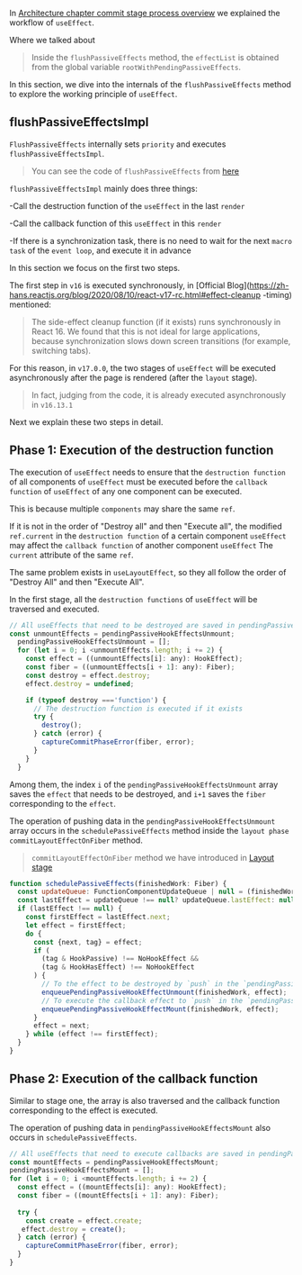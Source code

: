 In [Architecture chapter commit stage process overview](../renderer/prepare.html) we explained the workflow of `useEffect`.

Where we talked about

> Inside the `flushPassiveEffects` method, the `effectList` is obtained from the global variable `rootWithPendingPassiveEffects`.

In this section, we dive into the internals of the `flushPassiveEffects` method to explore the working principle of `useEffect`.

## flushPassiveEffectsImpl

`FlushPassiveEffects` internally sets `priority` and executes `flushPassiveEffectsImpl`.

> You can see the code of `flushPassiveEffects` from [here](https://github.com/facebook/react/blob/1fb18e22ae66fdb1dc127347e169e73948778e5a/packages/react-reconciler/src/ReactFiberWorkLoop.old.js#L2458)

`flushPassiveEffectsImpl` mainly does three things:

-Call the destruction function of the `useEffect` in the last `render`

-Call the callback function of this `useEffect` in this `render`

-If there is a synchronization task, there is no need to wait for the next `macro task` of the `event loop`, and execute it in advance

In this section we focus on the first two steps.

The first step in `v16` is executed synchronously, in [Official Blog](https://zh-hans.reactjs.org/blog/2020/08/10/react-v17-rc.html#effect-cleanup -timing) mentioned:

> The side-effect cleanup function (if it exists) runs synchronously in React 16. We found that this is not ideal for large applications, because synchronization slows down screen transitions (for example, switching tabs).

For this reason, in `v17.0.0`, the two stages of `useEffect` will be executed asynchronously after the page is rendered (after the `layout` stage).

> In fact, judging from the code, it is already executed asynchronously in `v16.13.1`

Next we explain these two steps in detail.

## Phase 1: Execution of the destruction function

The execution of `useEffect` needs to ensure that the `destruction function` of all components of `useEffect` must be executed before the `callback function` of `useEffect` of any one component can be executed.

This is because multiple `components` may share the same `ref`.

If it is not in the order of "Destroy all" and then "Execute all", the modified `ref.current` in the `destruction function` of a certain component `useEffect` may affect the `callback function` of another component `useEffect` The `current` attribute of the same `ref`.

The same problem exists in `useLayoutEffect`, so they all follow the order of "Destroy All" and then "Execute All".

In the first stage, all the `destruction functions` of `useEffect` will be traversed and executed.

```js
// All useEffects that need to be destroyed are saved in pendingPassiveHookEffectsUnmount
const unmountEffects = pendingPassiveHookEffectsUnmount;
  pendingPassiveHookEffectsUnmount = [];
  for (let i = 0; i <unmountEffects.length; i += 2) {
    const effect = ((unmountEffects[i]: any): HookEffect);
    const fiber = ((unmountEffects[i + 1]: any): Fiber);
    const destroy = effect.destroy;
    effect.destroy = undefined;

    if (typeof destroy ==='function') {
      // The destruction function is executed if it exists
      try {
        destroy();
      } catch (error) {
        captureCommitPhaseError(fiber, error);
      }
    }
  }
```

Among them, the index `i` of the `pendingPassiveHookEffectsUnmount` array saves the `effect` that needs to be destroyed, and `i+1` saves the `fiber` corresponding to the `effect`.

The operation of pushing data in the `pendingPassiveHookEffectsUnmount` array occurs in the `schedulePassiveEffects` method inside the `layout phase` `commitLayoutEffectOnFiber` method.

> `commitLayoutEffectOnFiber` method we have introduced in [Layout stage](../renderer/layout.html#commitlayouteffectonfiber)

```js
function schedulePassiveEffects(finishedWork: Fiber) {
  const updateQueue: FunctionComponentUpdateQueue | null = (finishedWork.updateQueue: any);
  const lastEffect = updateQueue !== null? updateQueue.lastEffect: null;
  if (lastEffect !== null) {
    const firstEffect = lastEffect.next;
    let effect = firstEffect;
    do {
      const {next, tag} = effect;
      if (
        (tag & HookPassive) !== NoHookEffect &&
        (tag & HookHasEffect) !== NoHookEffect
      ) {
        // To the effect to be destroyed by `push` in the `pendingPassiveHookEffectsUnmount` array
        enqueuePendingPassiveHookEffectUnmount(finishedWork, effect);
        // To execute the callback effect to `push` in the `pendingPassiveHookEffectsMount` array
        enqueuePendingPassiveHookEffectMount(finishedWork, effect);
      }
      effect = next;
    } while (effect !== firstEffect);
  }
}
```

## Phase 2: Execution of the callback function

Similar to stage one, the array is also traversed and the callback function corresponding to the effect is executed.

The operation of pushing data in `pendingPassiveHookEffectsMount` also occurs in `schedulePassiveEffects`.

```js
// All useEffects that need to execute callbacks are saved in pendingPassiveHookEffectsMount
const mountEffects = pendingPassiveHookEffectsMount;
pendingPassiveHookEffectsMount = [];
for (let i = 0; i <mountEffects.length; i += 2) {
  const effect = ((mountEffects[i]: any): HookEffect);
  const fiber = ((mountEffects[i + 1]: any): Fiber);
  
  try {
    const create = effect.create;
   effect.destroy = create();
  } catch (error) {
    captureCommitPhaseError(fiber, error);
  }
}
```